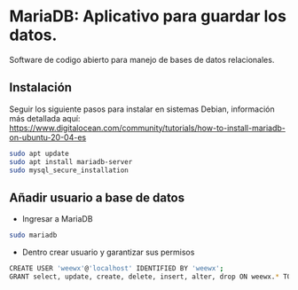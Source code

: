 # MariaDB: Aplicativo para guardar los datos.

Software de codigo abierto para manejo de bases de datos relacionales.

## Instalación

Seguir los siguiente pasos para instalar en sistemas Debian, información más detallada aquí: https://www.digitalocean.com/community/tutorials/how-to-install-mariadb-on-ubuntu-20-04-es

```bash
sudo apt update
sudo apt install mariadb-server
sudo mysql_secure_installation
```

## Añadir usuario a base de datos

- Ingresar a MariaDB
```bash
sudo mariadb
```
- Dentro crear usuario y garantizar sus permisos
```bash
CREATE USER 'weewx'@'localhost' IDENTIFIED BY 'weewx';
GRANT select, update, create, delete, insert, alter, drop ON weewx.* TO weewx@localhost;
```
